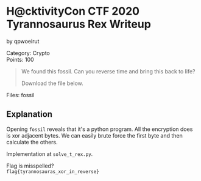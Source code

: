 # H@cktivityCon CTF 2020 Tyrannosaurus Rex Writeup
by qpwoeirut

Category: Crypto<br>
Points: 100<br>

> We found this fossil. Can you reverse time and bring this back to life?
>
> Download the file below.

Files: fossil

## Explanation
Opening `fossil` reveals that it's a python program.
All the encryption does is xor adjacent bytes.
We can easily brute force the first byte and then calculate the others.

Implementation at `solve_t_rex.py`.

Flag is misspelled?<br>
`flag{tyrannosauras_xor_in_reverse}`